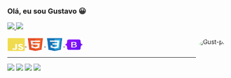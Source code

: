 ### Olá, eu sou Gustavo 😀
<div align-item="center"><div align-item="center">
    <a href="https://github.com/Gust77">
    <img height="180em" src="https://github-readme-stats.vercel.app/api?username=Gust77&show_icons=true&theme=dark&include_all_commits=true&count_private=true"/>
    <img height="180em" src="https://github-readme-stats.vercel.app/api/top-langs/?username=Gust77&layout=compact&langs_count=7&theme=dark"/>
</div>

<div style="display: inline_block"><br>
    <img align="center" alt="Gust-Js" height="30" width="40" src="https://raw.githubusercontent.com/devicons/devicon/master/icons/javascript/javascript-plain.svg">
    <img align="center" alt="Gust-HTML" height="30" width="40" src="https://raw.githubusercontent.com/devicons/devicon/master/icons/html5/html5-original.svg">
    <img align="center" alt="Gust-CSS" height="30" width="40" src="https://raw.githubusercontent.com/devicons/devicon/master/icons/css3/css3-original.svg">
    <img align="center" alt="Gust-Bootstrap" height="30" width="40" src="https://raw.githubusercontent.com/devicons/devicon/master/icons/bootstrap/bootstrap-original.svg">
    <img align="right" alt="Gust-pic" height="150" style="border-radius:50px;" src="https://avatars.githubusercontent.com/u/98781453?v=4">
</div>
        <hr>
       
<div> 
    <a href="https://www.youtube.com/channel/UCrPVwhqaHTTdLQFnsUDb0Rw" target="_blank"><img src="https://img.shields.io/badge/YouTube-FF0000?style=for-the-badge&logo=youtube&logoColor=white" target="_blank"></a>
    <a href="https://www.instagram.com/faria.gustavode/" target="_blank"><img src="https://img.shields.io/badge/-Instagram-%23E4405F?style=for-the-badge&logo=instagram&logoColor=white" target="_blank"></a>
    <a href = "mailto:gd2037@gmail.com"><img src="https://img.shields.io/badge/-Gmail-%23333?style=for-the-badge&logo=gmail&logoColor=white" target="_blank"></a>
    <a href="https://www.linkedin.com/in/gustavo-de-faria-194a0318a/" target="_blank"><img src="https://img.shields.io/badge/-LinkedIn-%230077B5?style=for-the-badge&logo=linkedin&logoColor=white" target="_blank"></a> 
    
</div>
